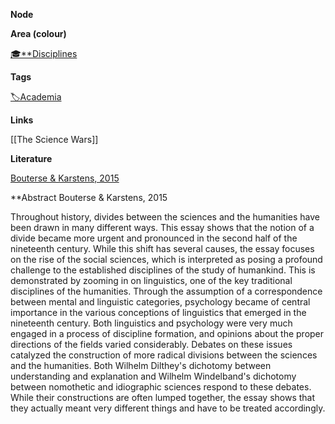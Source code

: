 **Node**

**Area (colour)**

[🎓**Disciplines](https://lean-sphynx-49b.notion.site/Disciplines-72ba770b397c4f34aed13a10d8d0cc3e?pvs=21)

**Tags**

[🏷️Academia](https://lean-sphynx-49b.notion.site/Academia-11bd23c278674ec6843b89f1af801c4d?pvs=21)

**Links**

[[The Science Wars]]

**Literature**

[Bouterse & Karstens, 2015](https://lean-sphynx-49b.notion.site/Bouterse-Karstens-2015-13d872101866814ca1d4cf8e1c8041fe?pvs=74)


**Abstract Bouterse & Karstens, 2015

Throughout history, divides between the sciences and the humanities have been drawn in many different ways. This essay shows that the notion of a divide became more urgent and pronounced in the second half of the nineteenth century. While this shift has several causes, the essay focuses on the rise of the social sciences, which is interpreted as posing a profound challenge to the established disciplines of the study of humankind. This is demonstrated by zooming in on linguistics, one of the key traditional disciplines of the humanities. Through the assumption of a correspondence between mental and linguistic categories, psychology became of central importance in the various conceptions of linguistics that emerged in the nineteenth century. Both linguistics and psychology were very much engaged in a process of discipline formation, and opinions about the proper directions of the fields varied considerably. Debates on these issues catalyzed the construction of more radical divisions between the sciences and the humanities. Both Wilhelm Dilthey's dichotomy between understanding and explanation and Wilhelm Windelband's dichotomy between nomothetic and idiographic sciences respond to these debates. While their constructions are often lumped together, the essay shows that they actually meant very different things and have to be treated accordingly.